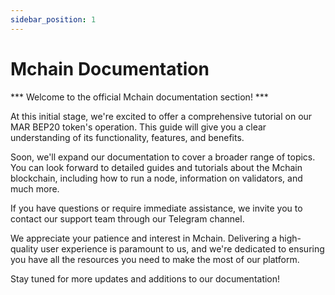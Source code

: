 ```yaml
---
sidebar_position: 1
---
```


# Mchain Documentation

*** Welcome to the official Mchain documentation section! ***

At this initial stage, we're excited to offer a comprehensive tutorial on our MAR BEP20 token's operation. This guide will give you a clear understanding of its functionality, features, and benefits.

Soon, we'll expand our documentation to cover a broader range of topics. You can look forward to detailed guides and tutorials about the Mchain blockchain, including how to run a node, information on validators, and much more.

If you have questions or require immediate assistance, we invite you to contact our support team through our Telegram channel.

We appreciate your patience and interest in Mchain. Delivering a high-quality user experience is paramount to us, and we're dedicated to ensuring you have all the resources you need to make the most of our platform.

Stay tuned for more updates and additions to our documentation!
